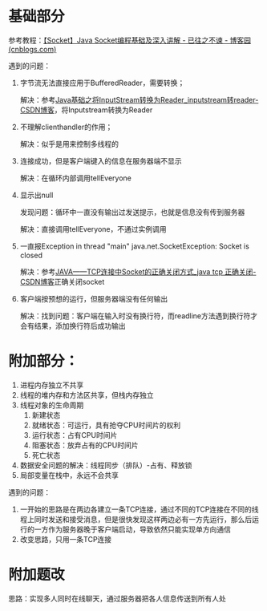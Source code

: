 # 基础部分



参考教程：[【Socket】Java Socket编程基础及深入讲解 - 已往之不谏 - 博客园 (cnblogs.com)](https://www.cnblogs.com/yiwangzhibujian/p/7107785.html)

遇到的问题：

1. 字节流无法直接应用于BufferedReader，需要转换；

   解决：参考[Java基础之将InputStream转换为Reader_inputstream转reader-CSDN博客](https://blog.csdn.net/bobbyliang/article/details/107741244)，将Inputstream转换为Reader

2. 不理解clienthandler的作用；

   解决：似乎是用来控制多线程的

3. 连接成功，但是客户端键入的信息在服务器端不显示

   解决：在循环内部调用tellEveryone

4. 显示出null

   发现问题：循环中一直没有输出过发送提示，也就是信息没有传到服务器

   解决：直接调用tellEveryone，不通过实例调用

5. 一直报Exception in thread "main" java.net.SocketException: Socket is closed

   解决：参考[JAVA——TCP连接中Socket的正确关闭方式_java tcp 正确关闭-CSDN博客](https://blog.csdn.net/weixin_43272781/article/details/103231958)正确关闭socket

6. 客户端按预想的运行，但服务器端没有任何输出

   解决：找到问题：客户端在输入时没有换行符，而readline方法遇到换行符才会有结果，添加换行符后成功输出

# 附加部分：

1. 进程内存独立不共享
2. 线程的堆内存和方法区共享，但栈内存独立
3. 线程对象的生命周期
   1. 新建状态
   2. 就绪状态：可运行，具有抢夺CPU时间片的权利
   3. 运行状态：占有CPU时间片
   4. 阻塞状态：放弃占有的CPU时间片
   5. 死亡状态
4. 数据安全问题的解决：线程同步（排队）-占有、释放锁
5. 局部变量在栈中，永远不会共享

遇到的问题：

1. 一开始的思路是在两边各建立一条TCP连接，通过不同的TCP连接在不同的线程上同时发送和接受消息，但是很快发现这样两边必有一方先运行，那么后运行的一方作为服务器晚于客户端启动，导致依然只能实现单方向通信
2. 改变思路，只用一条TCP连接

# 附加题改

思路：实现多人同时在线聊天，通过服务器把各人信息传送到所有人处

